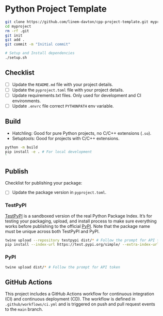 # Python Project Template

```BASH
git clone https://github.com/linem-davton/cpp-project-template.git myproject
cd myproject
rm -rf .git
git init
git add .
git commit -m "Initial commit"

# Setup and Install dependencies
./setup.sh
```

## Checklist

- [ ] Update the `README.md` file with your project details.
- [ ] Update the `pyproject.toml` file with your project details.
- [ ] Update requirements.txt files. Only used for development and CI environments.
- [ ] Update `.envrc` file correct `PYTHONPATH` env variable.

## Build

- Hatchling: Good for pure Python projects, no C/C++ extensions (`.so`).
- Setuptools: Good for projects with C/C++ extensions.

```BASH
python -m build
pip install -e . # For local development
`
```

## Publish

Checklist for publishing your package:

- [ ] Update the package version in `pyproject.toml`.

### TestPyPI

[TestPyPI](https://test.pypi.org/) is a sandboxed version of the real Python Package Index.
It’s for testing your packaging, upload, and install process to make sure everything works before publishing to the official [PyPI](https://pypi.org/).
Note that the package name must be unique across both TestPyPI and PyPI.

```BASH
twine upload --repository testpypi dist/* # Follow the prompt for API token
pip install --index-url https://test.pypi.org/simple/ --extra-index-url https://pypi.org/simple/ <your-package-name> # By default, pip will install from the official PyPI repository
```

### PyPI

```BASH
twine upload dist/* # Follow the prompt for API token
```

## GitHub Actions

This project includes a GitHub Actions workflow for continuous integration (CI) and continuous deployment (CD).
The workflow is defined in `.github/workflows/ci.yml` and is triggered on push and pull request events to the `main` branch.
